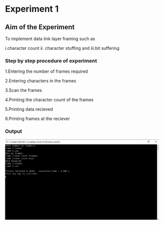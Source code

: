 # Experiment 1
## Aim of the Experiment
To implement data link layer framing such as

i.character count ii. character stuffing and iii.bit suffering

### Step by step procedure of experiment
1.Entering the number of frames required

2.Entering characters in the frames

3.Scan the frames

4.Printing the character count of the frames

5.Printing data recieved

6.Printing frames at the reciever

### Output

![output](exp1.png)

